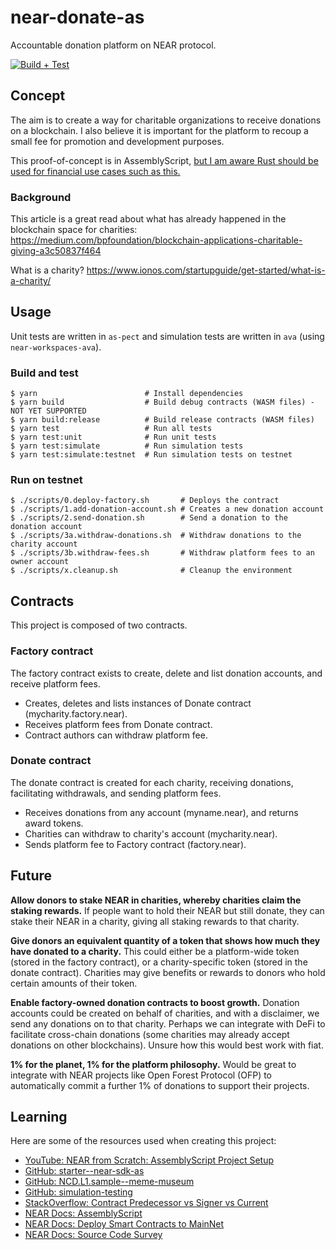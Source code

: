 # near-donate-as
Accountable donation platform on NEAR protocol.

[![Build + Test](https://github.com/zliebersbach/near-donate-as/actions/workflows/build-test.yml/badge.svg)](https://github.com/zliebersbach/near-donate-as/actions/workflows/build-test.yml)

## Concept

The aim is to create a way for charitable organizations to receive donations on a blockchain. I also believe it is important for the platform to recoup a small fee for promotion and development purposes.

This proof-of-concept is in AssemblyScript, [but I am aware Rust should be used for financial use cases such as this.](https://docs.near.org/docs/develop/contracts/as/intro)

### Background

This article is a great read about what has already happened in the blockchain space for charities: https://medium.com/bpfoundation/blockchain-applications-charitable-giving-a3c50837f464

What is a charity? https://www.ionos.com/startupguide/get-started/what-is-a-charity/

## Usage

Unit tests are written in `as-pect` and simulation tests are written in `ava` (using `near-workspaces-ava`). 

### Build and test

```shell
$ yarn                        # Install dependencies
$ yarn build                  # Build debug contracts (WASM files) - NOT YET SUPPORTED
$ yarn build:release          # Build release contracts (WASM files)
$ yarn test                   # Run all tests
$ yarn test:unit              # Run unit tests
$ yarn test:simulate          # Run simulation tests
$ yarn test:simulate:testnet  # Run simulation tests on testnet
```

### Run on testnet

```shell
$ ./scripts/0.deploy-factory.sh       # Deploys the contract
$ ./scripts/1.add-donation-account.sh # Creates a new donation account
$ ./scripts/2.send-donation.sh        # Send a donation to the donation account
$ ./scripts/3a.withdraw-donations.sh  # Withdraw donations to the charity account
$ ./scripts/3b.withdraw-fees.sh       # Withdraw platform fees to an owner account
$ ./scripts/x.cleanup.sh              # Cleanup the environment
```

## Contracts

This project is composed of two contracts.

### Factory contract

The factory contract exists to create, delete and list donation accounts, and receive platform fees.

- Creates, deletes and lists instances of Donate contract (mycharity.factory.near).
- Receives platform fees from Donate contract.
- Contract authors can withdraw platform fee.

### Donate contract

The donate contract is created for each charity, receiving donations, facilitating withdrawals, and sending platform fees.

- Receives donations from any account (myname.near), and returns award tokens.
- Charities can withdraw to charity's account (mycharity.near).
- Sends platform fee to Factory contract (factory.near).

## Future

**Allow donors to stake NEAR in charities, whereby charities claim the staking rewards.** If people want to hold their NEAR but still donate, they can stake their NEAR in a charity, giving all staking rewards to that charity.

**Give donors an equivalent quantity of a token that shows how much they have donated to a charity.** This could either be a platform-wide token (stored in the factory contract), or a charity-specific token (stored in the donate contract). Charities may give benefits or rewards to donors who hold certain amounts of their token.

**Enable factory-owned donation contracts to boost growth.** 
Donation accounts could be created on behalf of charities, and with a disclaimer, we send any donations on to that charity. Perhaps we can integrate with DeFi to facilitate cross-chain donations (some charities may already accept donations on other blockchains). Unsure how this would best work with fiat.

**1% for the planet, 1% for the platform philosophy.** Would be great to integrate with NEAR projects like Open Forest Protocol (OFP) to automatically commit a further 1% of donations to support their projects. 

## Learning

Here are some of the resources used when creating this project:

- [YouTube: NEAR from Scratch: AssemblyScript Project Setup](https://www.youtube.com/watch?v=QP7aveSqRPo)
- [GitHub: starter--near-sdk-as](https://github.com/Learn-NEAR/starter--near-sdk-as)
- [GitHub: NCD.L1.sample--meme-museum](https://github.com/Learn-NEAR/NCD.L1.sample--meme-museum)
- [GitHub: simulation-testing](https://github.com/near-examples/simulation-testing)
- [StackOverflow: Contract Predecessor vs Signer vs Current](https://stackoverflow.com/questions/67297064/contract-predecessor-vs-signer-vs-current/67300205#67300205)
- [NEAR Docs: AssemblyScript](https://docs.near.org/docs/develop/contracts/as/intro)
- [NEAR Docs: Deploy Smart Contracts to MainNet](https://docs.near.org/docs/tutorials/contracts/general/deploy-to-mainnet)
- [NEAR Docs: Source Code Survey](https://docs.near.org/docs/roles/integrator/errors/error-implementation#actionerrorkind)
